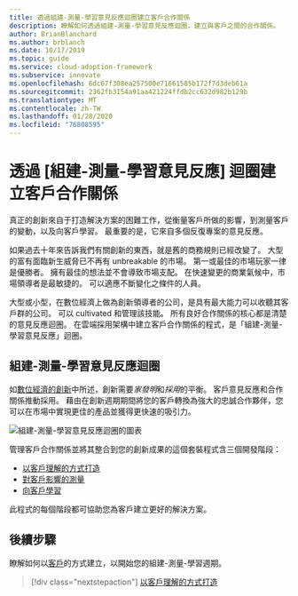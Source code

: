 ```yaml
---
title: 透過組建-測量-學習意見反應迴圈建立客戶合作關係
description: 瞭解如何透過組建-測量-學習意見反應迴圈，建立與客戶之間的合作關係。
author: BrianBlanchard
ms.author: brblanch
ms.date: 10/17/2019
ms.topic: guide
ms.service: cloud-adoption-framework
ms.subservice: innovate
ms.openlocfilehash: 6dc67f308ea257500e71661585b172f7d3deb61a
ms.sourcegitcommit: 2362fb3154a91aa421224ffdb2cc632d982b129b
ms.translationtype: MT
ms.contentlocale: zh-TW
ms.lasthandoff: 01/28/2020
ms.locfileid: "76808595"
---
```

# <a name="create-customer-partnerships-through-the-build-measure-learn-feedback-loop"></a>透過 [組建-測量-學習意見反應] 迴圈建立客戶合作關係

真正的創新來自于打造解決方案的困難工作，從衡量客戶所做的影響，到測量客戶的變動，以及向客戶學習。 最重要的是，它來自多個反復專案的意見反應。

如果過去十年來告訴我們有關創新的東西，就是舊的商務規則已經改變了。 大型的富有面臨新生威脅已不再有 unbreakable 的市場。 第一或最佳的市場玩家一律是優勝者。 擁有最佳的想法並不會導致市場支配。 在快速變更的商業氣候中，市場領導者是最敏捷的。 可以適應不斷變化之條件的人員。

大型或小型，在數位經濟上做為創新領導者的公司，是具有最大能力可以收聽其客戶群的公司。 可以 cultivated 和管理該技能。 所有良好合作關係的核心都是清楚的意見反應迴圈。 在雲端採用架構中建立客戶合作關係的程式，是「組建-測量-學習意見反應」迴圈。

## <a name="the-build-measure-learn-feedback-loop"></a>組建-測量-學習意見反應迴圈

如[數位經濟的創新](./index.md)中所述，創新需要*家發明*和*採用*的平衡。 客戶意見反應和合作關係推動採用。 藉由在創新週期期間將您的客戶轉換為強大的忠誠合作夥伴，您可以在市場中實現更佳的產品並獲得更快速的吸引力。

![組建-測量-學習意見反應迴圈的圖表](../../_images/innovate/bml-feedback-loop.png)

管理客戶合作關係並將其整合到您的創新成果的這個套裝程式含三個開發階段：

- [以客戶理解的方式打造](./build.md)
- [對客戶影響的測量](./measure.md)
- [向客戶學習](./learn.md)

此程式的每個階段都可協助您為客戶建立更好的解決方案。

## <a name="next-steps"></a>後續步驟

瞭解如何以[客戶](./build.md)的方式建立，以開始您的組建-測量-學習週期。

> [!div class="nextstepaction"]
> [以客戶理解的方式打造](./build.md)
